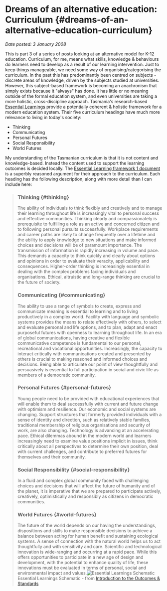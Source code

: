 # Dreams of an alternative education: Curriculum {#dreams-of-an-alternative-education-curriculum}

_Date posted: 3 January 2008_

This is part 3 of a series of posts looking at an alternative model for K-12 education. Curriculum, for me, means what skills, knowledge & behaviours do learners need to develop as a result of our learning intervention. Just to keep things manageable, we need some way of organising/categorising the curriculum. In the past this has predominantly been centred on subjects - discrete areas of knowledge, driven by the subjects studied at universities. However, this subject-based framework is becoming an anachronism that simply exists because it "always" has done. It has little or no meaning outside of the formal education system, and even universities are taking a more holistic, cross-discipline approach. Tasmania's research-based [Essential Learnings](http://www.ltag.education.tas.gov.au/references.htm#ELsresources) provide a potentially coherent & holistic framework for a modern education system. Their five curriculum headings have much more relevance to living in today's society:

*   Thinking
*   Communicating
*   Personal Futures
*   Social Responsibility
*   World Futures

My understanding of the Tasmanian curriculum is that it is not content and knowledge-based. Instead the content used to support the learning outcomes is decided locally. The [Essential Learning framework 1 document](http://www.ltag.education.tas.gov.au/ELsresources/essentiallearnings1.pdf) is a superbly reasoned argument for their approach to the curriculum. Each heading has the following description, along with more detail than I can include here:

> ### Thinking {#thinking}
> 
> The ability of individuals to think flexibly and creatively and to manage their learning throughout life is increasingly vital to personal success and effective communities. Thinking clearly and compassionately is prerequisite to fulfilling a role as an active and concerned citizen and to following personal pursuits successfully. Workplace requirements and career paths are likely to change frequently over a lifetime and the ability to apply knowledge to new situations and make informed choices and decisions will be of paramount importance. The transmission of information is rapidly increasing in volume and pace. This demands a capacity to think quickly and clearly about options and opinions in order to evaluate their veracity, applicability and consequences. Higher-order thinking is increasingly essential in dealing with the complex problems facing individuals and organisations. Ethical, altruistic and long-range thinking are crucial to the future of society.
> 
> ### Communicating {#communicating}
> 
> The ability to use a range of symbols to create, express and communicate meaning is essential to learning and to living productively in a complex world. Facility with language and symbolic systems provides the means to relate effectively with others, to select and evaluate personal and life options, and to plan, adapt and enact purposeful futures with openness to learning throughout life. In an era of global communications, having creative and flexible communicative competence is fundamental to our personal, recreational and vocational opportunities. Increasingly, the capacity to interact critically with communications created and presented by others is crucial to making reasoned and informed choices and decisions. Being able to articulate our point of view thoughtfully and persuasively is essential to full participation in social and civic life as members of a democratic community.
> 
> ### Personal Futures {#personal-futures}
> 
> Young people need to be provided with educational experiences that will enable them to deal successfully with current and future change with optimism and resilience. Our economic and social systems are changing. Support structures that formerly provided individuals with a sense of identity and direction, such as relatively stable families, traditional membership of religious organisations and security of work, are also changing. Technology is advancing at an accelerating pace. Ethical dilemmas abound in the modern world and learners increasingly need to examine value positions implicit in issues, think critically about all perspectives to determine their own position, deal with current challenges, and contribute to preferred futures for themselves and their community.
> 
> ### Social Responsibility {#social-responsibility}
> 
> In a fluid and complex global community faced with challenging choices and decisions that will affect the future of humanity and of the planet, it is imperative that we are prepared to participate actively, creatively, optimistically and responsibly as citizens in democratic communities.
> 
> ### World Futures {#world-futures}
> 
> The future of the world depends on our having the understandings, dispositions and skills to make responsible decisions to achieve a balance between acting for human benefit and sustaining ecological systems. A sense of connection with the natural world helps us to act thoughtfully and with sensitivity and care. Scientific and technological innovation is wide-ranging and occurring at a rapid pace. While this offers opportunities to participate in a new age of design and development, with the potential to enhance quality of life, these innovations must be evaluated in terms of personal, social and environmental impact and values.![Essential Learnings Schematic](./assets/essential_learning_schematic.png "Essential Learnings Schematic")Essential Learnings Schematic - from [Introduction to the Outcomes & Standards](http://www.ltag.education.tas.gov.au/ELsresources/outcomesintro.pdf)